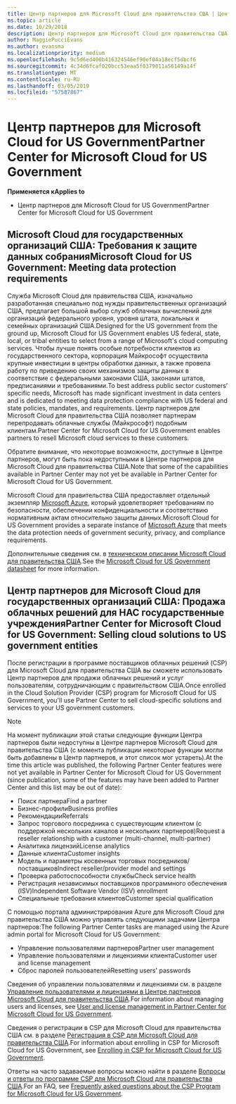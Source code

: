 ```yaml
---
title: Центр партнеров для Microsoft Cloud для правительства США | Центр партнеров для Microsoft Cloud для правительства США
ms.topic: article
ms.date: 10/29/2018
description: Центр партнеров для Microsoft Cloud для правительства США — это деловой портал для партнеров корпорации Майкрософт, которые желают предложить облачные решения Microsoft Cloud своим клиентам, сотрудничающим с правительственными учреждениями в США.
author: MaggiePucciEvans
ms.author: evansma
ms.localizationpriority: medium
ms.openlocfilehash: 9c5d6ed400b416324546ef90ef04a18ecf5dbcf6
ms.sourcegitcommit: 4c34d6fcaf020bcc53eaa5f0379011a56149a14f
ms.translationtype: MT
ms.contentlocale: ru-RU
ms.lasthandoff: 03/05/2019
ms.locfileid: "57587867"
---
```

# <a name="partner-center-for-microsoft-cloud-for-us-government"></a><span data-ttu-id="a4948-103">Центр партнеров для Microsoft Cloud for US Government</span><span class="sxs-lookup"><span data-stu-id="a4948-103">Partner Center for Microsoft Cloud for US Government</span></span>

<span data-ttu-id="a4948-104">**Применяется к**</span><span class="sxs-lookup"><span data-stu-id="a4948-104">**Applies to**</span></span>

-  <span data-ttu-id="a4948-105">Центр партнеров для Microsoft Cloud for US Government</span><span class="sxs-lookup"><span data-stu-id="a4948-105">Partner Center for Microsoft Cloud for US Government</span></span>

## <a name="microsoft-cloud-for-us-government-meeting-data-protection-requirements"></a><span data-ttu-id="a4948-106">Microsoft Cloud для государственных организаций США: Требования к защите данных собрания</span><span class="sxs-lookup"><span data-stu-id="a4948-106">Microsoft Cloud for US Government: Meeting data protection requirements</span></span> 

<span data-ttu-id="a4948-107">Служба Microsoft Cloud для правительства США, изначально разработанная специально под нужды правительственных организаций США, предлагает большой выбор служб облачных вычислений для организаций федерального уровня, уровня штата, локальных и семейных организаций США.</span><span class="sxs-lookup"><span data-stu-id="a4948-107">Designed for the US government from the ground up, Microsoft Cloud for US Government enables US federal, state, local, or tribal entities to select from a range of Microsoft's cloud computing services.</span></span> <span data-ttu-id="a4948-108">Чтобы лучше понять особые потребности клиентов из государственного сектора, корпорация Майкрософт осуществила крупные инвестиции в центры обработки данных, а также провела работу по приведению своих механизмов защиты данных в соответствие с федеральными законами США, законами штатов, предписаниями и требованиями.</span><span class="sxs-lookup"><span data-stu-id="a4948-108">To best address public sector customers’ specific needs, Microsoft has made significant investment in data centers and is dedicated to meeting data protection compliance with US federal and state policies, mandates, and requirements.</span></span> <span data-ttu-id="a4948-109">Центр партнеров для Microsoft Cloud для правительства США позволяет партнерам перепродавать облачные службы (Майкрософт) подобным клиентам.</span><span class="sxs-lookup"><span data-stu-id="a4948-109">Partner Center for Microsoft Cloud for US Government enables partners to resell Microsoft cloud services to these customers.</span></span>

<span data-ttu-id="a4948-110">Обратите внимание, что некоторые возможности, доступные в Центре партнеров, могут быть пока недоступными в Центре партнеров для Microsoft Cloud для правительства США.</span><span class="sxs-lookup"><span data-stu-id="a4948-110">Note that some of the capabilities available in Partner Center may not yet be available in Partner Center for Microsoft Cloud for US Government.</span></span>

<span data-ttu-id="a4948-111">Microsoft Cloud для правительства США предоставляет отдельный экземпляр [Microsoft Azure](https://azure.microsoft.com/en-us/overview/clouds/government/), который удовлетворяет требованиям по безопасности, обеспечении конфиденциальности и соответствию нормативным актам относительно защиты данных.</span><span class="sxs-lookup"><span data-stu-id="a4948-111">Microsoft Cloud for US Government provides a separate instance of [Microsoft Azure](https://azure.microsoft.com/en-us/overview/clouds/government/) that meets the data protection needs of government security, privacy, and compliance requirements.</span></span> 

<span data-ttu-id="a4948-112">Дополнительные сведения см. в [техническом описании Microsoft Cloud для правительства США](https://download.microsoft.com/download/C/9/C/C9CA3002-DFC4-4ADA-841F-DF42AEC042FB/Microsoft_Azure_Government_Datasheet_EN_US.PDF).</span><span class="sxs-lookup"><span data-stu-id="a4948-112">See the [Microsoft Cloud for US Government datasheet](https://download.microsoft.com/download/C/9/C/C9CA3002-DFC4-4ADA-841F-DF42AEC042FB/Microsoft_Azure_Government_Datasheet_EN_US.PDF) for more information.</span></span>

## <a name="partner-center-for-microsoft-cloud-for-us-government-selling-cloud-solutions-to-us-government-entities"></a><span data-ttu-id="a4948-113">Центр партнеров для Microsoft Cloud для государственных организаций США: Продажа облачных решений для НАС государственные учреждения</span><span class="sxs-lookup"><span data-stu-id="a4948-113">Partner Center for Microsoft Cloud for US Government: Selling cloud solutions to US government entities</span></span>

<span data-ttu-id="a4948-114">После регистрации в программе поставщиков облачных решений (CSP) для Microsoft Cloud для правительства США вы сможете использовать Центр партнеров для продажи облачных решений и услуг пользователям, сотрудничающим с правительством США.</span><span class="sxs-lookup"><span data-stu-id="a4948-114">Once enrolled in the Cloud Solution Provider (CSP) program for Microsoft Cloud for US Government, you'll use Partner Center to sell cloud-specific solutions and services to your US government customers.</span></span> 

> [!NOTE]  
> <span data-ttu-id="a4948-115">На момент публикации этой статьи следующие функции Центра партнеров были недоступны в Центре партнеров Microsoft Cloud для правительства США (с момента публикации некоторые функции могли быть добавлены в Центр партнеров, и этот список мог устареть).</span><span class="sxs-lookup"><span data-stu-id="a4948-115">At the time this article was published, the following Partner Center features were not yet available in Partner Center for Microsoft Cloud for US Government (since publication, some of the features may have been added to Partner Center and this list may be out of date):</span></span>

- <span data-ttu-id="a4948-116">Поиск партнера</span><span class="sxs-lookup"><span data-stu-id="a4948-116">Find a partner</span></span>
- <span data-ttu-id="a4948-117">Бизнес-профили</span><span class="sxs-lookup"><span data-stu-id="a4948-117">Business profiles</span></span>
- <span data-ttu-id="a4948-118">Рекомендации</span><span class="sxs-lookup"><span data-stu-id="a4948-118">Referrals</span></span>
- <span data-ttu-id="a4948-119">Запрос торгового посредника с существующим клиентом (с поддержкой нескольких каналов и нескольких партнеров)</span><span class="sxs-lookup"><span data-stu-id="a4948-119">Request a reseller relationship with a customer (multi-channel, multi-partner)</span></span>
- <span data-ttu-id="a4948-120">Аналитика лицензий</span><span class="sxs-lookup"><span data-stu-id="a4948-120">License analytics</span></span>
- <span data-ttu-id="a4948-121">Данные клиента</span><span class="sxs-lookup"><span data-stu-id="a4948-121">Customer insights</span></span>
- <span data-ttu-id="a4948-122">Модель и параметры косвенных торговых посредников/поставщиков</span><span class="sxs-lookup"><span data-stu-id="a4948-122">Indirect reseller/provider model and settings</span></span>
- <span data-ttu-id="a4948-123">Проверка работоспособности службы</span><span class="sxs-lookup"><span data-stu-id="a4948-123">Check service health</span></span>
- <span data-ttu-id="a4948-124">Регистрация независимых поставщиков программного обеспечения (ISV)</span><span class="sxs-lookup"><span data-stu-id="a4948-124">Independent Software Vendor (ISV) enrollment</span></span>
- <span data-ttu-id="a4948-125">Специальные требования клиентов</span><span class="sxs-lookup"><span data-stu-id="a4948-125">Customer special qualification</span></span>

<span data-ttu-id="a4948-126">С помощью портала администрирования Azure для Microsoft Cloud для правительства США можно управлять следующими задачами Центра партнеров:</span><span class="sxs-lookup"><span data-stu-id="a4948-126">The following Partner Center tasks are managed using the Azure admin portal for Microsoft Cloud for US Government:</span></span> 

-   <span data-ttu-id="a4948-127">Управление пользователями партнеров</span><span class="sxs-lookup"><span data-stu-id="a4948-127">Partner user management</span></span>
-   <span data-ttu-id="a4948-128">Управление пользователями и лицензиями клиента</span><span class="sxs-lookup"><span data-stu-id="a4948-128">Customer user and license management</span></span>
-   <span data-ttu-id="a4948-129">Сброс паролей пользователей</span><span class="sxs-lookup"><span data-stu-id="a4948-129">Resetting users' passwords</span></span>

<span data-ttu-id="a4948-130">Сведения об управлении пользователями и лицензиями см. в разделе [Управление пользователями и лицензиями в Центре партнеров Microsoft Cloud для правительства США](user-management-in-partner-center-for-microsoft-us-govt-cloud.md).</span><span class="sxs-lookup"><span data-stu-id="a4948-130">For information about managing users and licenses, see [User and license management in Partner Center for Microsoft Cloud for US Government](user-management-in-partner-center-for-microsoft-us-govt-cloud.md).</span></span>

<span data-ttu-id="a4948-131">Сведения о регистрации в CSP для Microsoft Cloud для правительства США см. в разделе [Регистрация в CSP для Microsoft Cloud для правительства США](enroll-in-csp-for-microsoft-us-govt-cloud.md).</span><span class="sxs-lookup"><span data-stu-id="a4948-131">For information about enrolling in CSP for Microsoft Cloud for US Government, see [Enrolling in CSP for Microsoft Cloud for US Government](enroll-in-csp-for-microsoft-us-govt-cloud.md).</span></span>

<span data-ttu-id="a4948-132">Ответы на часто задаваемые вопросы можно найти в разделе [Вопросы и ответы по программе CSP для Microsoft Cloud для правительства США](faq-for-us-govt-cloud.md).</span><span class="sxs-lookup"><span data-stu-id="a4948-132">For an FAQ, see [Frequently asked questions about the CSP Program for Microsoft Cloud for US Government](faq-for-us-govt-cloud.md).</span></span>